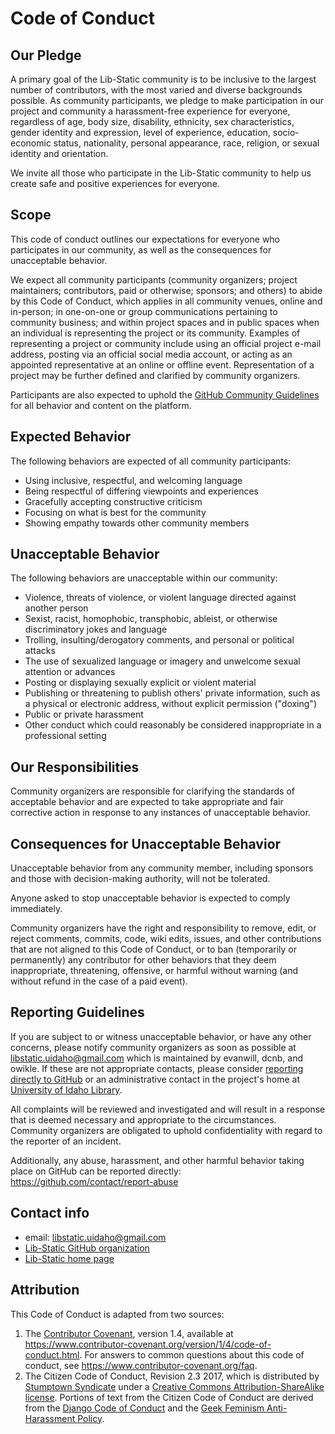 # Code of Conduct

## Our Pledge

A primary goal of the Lib-Static community is to be inclusive to the largest number of contributors, with the most varied and diverse backgrounds possible. As community participants, we pledge to make participation in our project and community a harassment-free experience for everyone, regardless of age, body size, disability, ethnicity, sex characteristics, gender identity and expression, level of experience, education, socio-economic status, nationality, personal appearance, race, religion, or sexual identity and orientation.

We invite all those who participate in the Lib-Static community to help us create safe and positive experiences for everyone.

## Scope

This code of conduct outlines our expectations for everyone who participates in our community, as well as the consequences for unacceptable behavior.

We expect all community participants (community organizers; project maintainers; contributors, paid or otherwise; sponsors; and others) to abide by this Code of Conduct, which applies in all community venues, online and in-person; in one-on-one or group communications pertaining to community business; and within project spaces and in public spaces when an individual is representing the project or its community. 
Examples of representing a project or community include using an official project e-mail address, posting via an official social media account, or acting as an appointed representative at an online or offline event. 
Representation of a project may be further defined and clarified by community organizers.

Participants are also expected to uphold the [GitHub Community Guidelines](https://help.github.com/en/articles/github-community-guidelines) for all behavior and content on the platform.

## Expected Behavior

The following behaviors are expected of all community participants:

- Using inclusive, respectful, and welcoming language
- Being respectful of differing viewpoints and experiences
- Gracefully accepting constructive criticism
- Focusing on what is best for the community
- Showing empathy towards other community members

## Unacceptable Behavior

The following behaviors are unacceptable within our community:

- Violence, threats of violence, or violent language directed against another person
- Sexist, racist, homophobic, transphobic, ableist, or otherwise discriminatory jokes and language
- Trolling, insulting/derogatory comments, and personal or political attacks
- The use of sexualized language or imagery and unwelcome sexual attention or advances
- Posting or displaying sexually explicit or violent material
- Publishing or threatening to publish others' private information, such as a physical or electronic address, without explicit permission ("doxing")
- Public or private harassment
- Other conduct which could reasonably be considered inappropriate in a professional setting

## Our Responsibilities

Community organizers are responsible for clarifying the standards of acceptable behavior and are expected to take appropriate and fair corrective action in response to any instances of unacceptable behavior.

## Consequences for Unacceptable Behavior

Unacceptable behavior from any community member, including sponsors and those with decision-making authority, will not be tolerated.

Anyone asked to stop unacceptable behavior is expected to comply immediately.

Community organizers have the right and responsibility to remove, edit, or reject comments, commits, code, wiki edits, issues, and other contributions that are not aligned to this Code of Conduct, or to ban (temporarily or permanently) any contributor for other behaviors that they deem inappropriate, threatening, offensive, or harmful without warning (and without refund in the case of a paid event).

## Reporting Guidelines

If you are subject to or witness unacceptable behavior, or have any other concerns, please notify community organizers as soon as possible at libstatic.uidaho@gmail.com which is maintained by evanwill, dcnb, and owikle.
If these are not appropriate contacts, please consider [reporting directly to GitHub](https://github.com/contact/report-abuse) or an administrative contact in the project's home at [University of Idaho Library](https://www.lib.uidaho.edu/about/directory.html).

All complaints will be reviewed and investigated and will result in a response that is deemed necessary and appropriate to the circumstances. 
Community organizers are obligated to uphold confidentiality with regard to the reporter of an incident. 

Additionally, any abuse, harassment, and other harmful behavior taking place on GitHub can be reported directly: 
https://github.com/contact/report-abuse

## Contact info

- email: libstatic.uidaho@gmail.com
- [Lib-Static GitHub organization](https://github.com/lib-static)
- [Lib-Static home page](https://lib-static.github.io/)

## Attribution

This Code of Conduct is adapted from two sources:

1. The [Contributor Covenant](https://www.contributor-covenant.org/), version 1.4, available at https://www.contributor-covenant.org/version/1/4/code-of-conduct.html. For answers to common questions about this code of conduct, see https://www.contributor-covenant.org/faq.
2. The Citizen Code of Conduct, Revision 2.3 2017, which is distributed by [Stumptown Syndicate](http://stumptownsyndicate.org/) under a [Creative Commons Attribution-ShareAlike license](http://creativecommons.org/licenses/by-sa/3.0/). Portions of text from the Citizen Code of Conduct are derived from the [Django Code of Conduct](https://www.djangoproject.com/conduct/) and the [Geek Feminism Anti-Harassment Policy](http://geekfeminism.wikia.com/wiki/Conference_anti-harassment/Policy).
